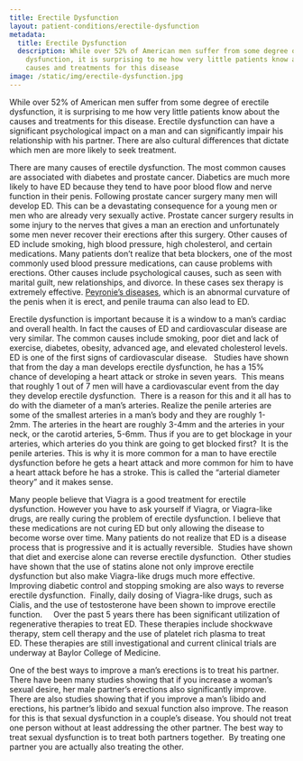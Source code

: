 ```yaml
---
title: Erectile Dysfunction
layout: patient-conditions/erectile-dysfunction
metadata:
  title: Erectile Dysfunction
  description: While over 52% of American men suffer from some degree of erectile
    dysfunction, it is surprising to me how very little patients know about the
    causes and treatments for this disease
image: /static/img/erectile-dysfunction.jpg
---
```

While over 52% of American men suffer from some degree of erectile dysfunction, it is surprising to me how very little patients know about the causes and treatments for this disease. Erectile dysfunction can have a significant psychological impact on a man and can significantly impair his relationship with his partner. There are also cultural differences that dictate which men are more likely to seek treatment.    



There are many causes of erectile dysfunction. The most common causes are associated with diabetes and prostate cancer. Diabetics are much more likely to have ED because they tend to have poor blood flow and nerve function in their penis. Following prostate cancer surgery many men will develop ED. This can be a devastating consequence for a young men or men who are already very sexually active. Prostate cancer surgery results in some injury to the nerves that gives a man an erection and unfortunately some men never recover their erections after this surgery. Other causes of ED include smoking, high blood pressure, high cholesterol, and certain medications. Many patients don’t realize that beta blockers, one of the most commonly used blood pressure medications, can cause problems with erections. Other causes include psychological causes, such as seen with marital guilt, new relationships, and divorce. In these cases sex therapy is extremely effective. [Peyronie’s diseases](/patient-conditions/peyronies-disease), which is an abnormal curvature of the penis when it is erect, and penile trauma can also lead to ED. 



Erectile dysfunction is important because it is a window to a man’s cardiac and overall health. In fact the causes of ED and cardiovascular disease are very similar. The common causes include smoking, poor diet and lack of exercise, diabetes, obesity, advanced age, and elevated cholesterol levels. ED is one of the first signs of cardiovascular disease.   Studies have shown that from the day a man develops erectile dysfunction, he has a 15% chance of developing a heart attack or stroke in seven years.  This means that roughly 1 out of 7 men will have a cardiovascular event from the day they develop erectile dysfunction.  There is a reason for this and it all has to do with the diameter of a man’s arteries. Realize the penile arteries are some of the smallest arteries in a man’s body and they are roughly 1-2mm. The arteries in the heart are roughly 3-4mm and the arteries in your neck, or the carotid arteries, 5-6mm. Thus if you are to get blockage in your arteries, which arteries do you think are going to get blocked first?  It is the penile arteries. This is why it is more common for a man to have erectile dysfunction before he gets a heart attack and more common for him to have a heart attack before he has a stroke. This is called the “arterial diameter theory” and it makes sense.   

Many people believe that Viagra is a good treatment for erectile dysfunction. However you have to ask yourself if Viagra, or Viagra-like drugs, are really curing the problem of erectile dysfunction. I believe that these medications are not curing ED but only allowing the disease to become worse over time. Many patients do not realize that ED is a disease process that is progressive and it is actually reversible.  Studies have shown that diet and exercise alone can reverse erectile dysfunction.  Other studies have shown that the use of statins alone not only improve erectile dysfunction but also make Viagra-like drugs much more effective.  Improving diabetic control and stopping smoking are also ways to reverse erectile dysfunction.  Finally, daily dosing of Viagra-like drugs, such as Cialis, and the use of testosterone have been shown to improve erectile function.     Over the past 5 years there has been significant utilization of regenerative therapies to treat ED. These therapies include shockwave therapy, stem cell therapy and the use of platelet rich plasma to treat ED. These therapies are still investigational and current clinical trials are underway at Baylor College of Medicine.

One of the best ways to improve a man’s erections is to treat his partner. There have been many studies showing that if you increase a woman’s sexual desire, her male partner’s erections also significantly improve.   There are also studies showing that if you improve a man’s libido and erections, his partner’s libido and sexual function also improve. The reason for this is that sexual dysfunction in a couple’s disease. You should not treat one person without at least addressing the other partner. The best way to treat sexual dysfunction is to treat both partners together.  By treating one partner you are actually also treating the other.